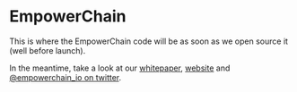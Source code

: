 # EmpowerChain

This is where the EmpowerChain code will be as soon as we open source it (well before launch).

In the meantime, take a look at our [whitepaper](https://github.com/empowerchain/empowerchain/blob/main/Whitepaper.pdf), [website](https://empowerchain.io) and [@empowerchain_io on twitter](https://twitter.com/empowerchain_io).
